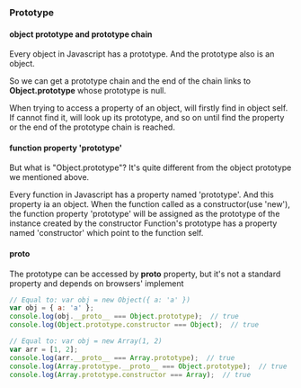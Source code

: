 ### Prototype

#### object prototype and prototype chain

Every object in Javascript has a prototype. And the prototype also is an object.

So we can get a prototype chain and the end of the chain links to **Object.prototype** whose prototype is null.

When trying to access a property of an object, will firstly find in object self. If cannot find it, will look up its prototype, and so on until find the property or the end of the prototype chain is reached.

#### function property 'prototype'

But what is "Object.prototype"? It's quite different from the object prototype we mentioned above.

Every function in Javascript has a property named 'prototype'. And this property ia an object.
When the function called as a constructor(use 'new'), the function property 'prototype' will be assigned as the prototype of the instance created by the constructor
Function's prototype has a property named 'constructor' which point to the function self.

#### __proto__

The prototype can be accessed by __proto__ property, but it's not a standard property and depends on browsers' implement

```js
// Equal to: var obj = new Object({ a: 'a' })
var obj = { a: 'a' };
console.log(obj.__proto__ === Object.prototype);  // true
console.log(Object.prototype.constructor === Object);  // true

// Equal to: var obj = new Array(1, 2)
var arr = [1, 2];
console.log(arr.__proto__ === Array.prototype);  // true
console.log(Array.prototype.__proto__ === Object.prototype);  // true
console.log(Array.prototype.constructor === Array);  // true
```





